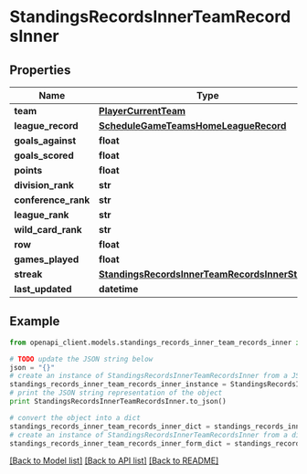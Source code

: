 # StandingsRecordsInnerTeamRecordsInner


## Properties

Name | Type | Description | Notes
------------ | ------------- | ------------- | -------------
**team** | [**PlayerCurrentTeam**](PlayerCurrentTeam.md) |  | [optional] 
**league_record** | [**ScheduleGameTeamsHomeLeagueRecord**](ScheduleGameTeamsHomeLeagueRecord.md) |  | [optional] 
**goals_against** | **float** |  | [optional] 
**goals_scored** | **float** |  | [optional] 
**points** | **float** |  | [optional] 
**division_rank** | **str** |  | [optional] 
**conference_rank** | **str** |  | [optional] 
**league_rank** | **str** |  | [optional] 
**wild_card_rank** | **str** |  | [optional] 
**row** | **float** |  | [optional] 
**games_played** | **float** |  | [optional] 
**streak** | [**StandingsRecordsInnerTeamRecordsInnerStreak**](StandingsRecordsInnerTeamRecordsInnerStreak.md) |  | [optional] 
**last_updated** | **datetime** |  | [optional] 

## Example

```python
from openapi_client.models.standings_records_inner_team_records_inner import StandingsRecordsInnerTeamRecordsInner

# TODO update the JSON string below
json = "{}"
# create an instance of StandingsRecordsInnerTeamRecordsInner from a JSON string
standings_records_inner_team_records_inner_instance = StandingsRecordsInnerTeamRecordsInner.from_json(json)
# print the JSON string representation of the object
print StandingsRecordsInnerTeamRecordsInner.to_json()

# convert the object into a dict
standings_records_inner_team_records_inner_dict = standings_records_inner_team_records_inner_instance.to_dict()
# create an instance of StandingsRecordsInnerTeamRecordsInner from a dict
standings_records_inner_team_records_inner_form_dict = standings_records_inner_team_records_inner.from_dict(standings_records_inner_team_records_inner_dict)
```
[[Back to Model list]](../README.md#documentation-for-models) [[Back to API list]](../README.md#documentation-for-api-endpoints) [[Back to README]](../README.md)


